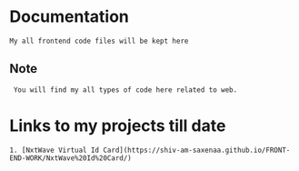 # Documentation
	My all frontend code files will be kept here
	
## Note
	 You will find my all types of code here related to web.
	 
# Links to my projects till date
	1. [NxtWave Virtual Id Card](https://shiv-am-saxenaa.github.io/FRONT-END-WORK/NxtWave%20Id%20Card/)
